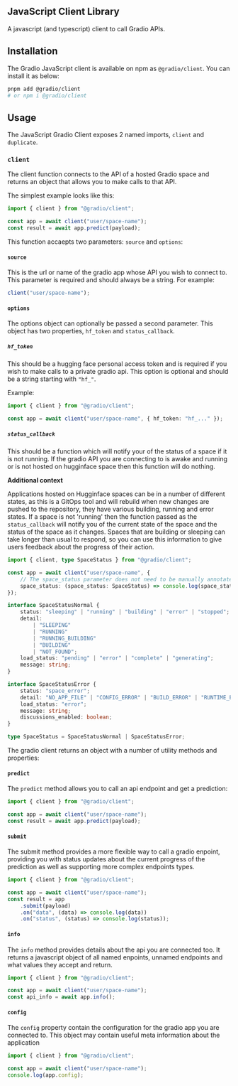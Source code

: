 ## JavaScript Client Library

A javascript (and typescript) client to call Gradio APIs.

## Installation

The Gradio JavaScript client is available on npm as `@gradio/client`. You can install it as below:

```sh
pnpm add @gradio/client
# or npm i @gradio/client
```

## Usage

The JavaScript Gradio Client exposes 2 named imports, `client` and `duplicate`.

### `client`

The client function connects to the API of a hosted Gradio space and returns an object that allows you to make calls to that API.

The simplest example looks like this:

```ts
import { client } from "@gradio/client";

const app = await client("user/space-name");
const result = await app.predict(payload);
```

This function accaepts two parameters: `source` and `options`:

#### `source`

This is the url or name of the gradio app whose API you wish to connect to. This parameter is required and should always be a string. For example:

```ts
client("user/space-name");
```

#### `options`

The options object can optionally be passed a second parameter. This object has two properties, `hf_token` and `status_callback`.

##### `hf_token`

This should be a hugging face personal access token and is required if you wish to make calls to a private gradio api. This option is optional and should be a string starting with `"hf_"`.

Example:

```ts
import { client } from "@gradio/client";

const app = await client("user/space-name", { hf_token: "hf_..." });
```

##### `status_callback`

This should be a function which will notify your of the status of a space if it is not running. If the gradio API you are connecting to is awake and running or is not hosted on hugginface space then this function will do nothing.

**Additional context**

Applications hosted on Hugginface spaces can be in a number of different states, as this is a GitOps tool and will rebuild when new changes are pushed to the repository, they have various building, running and error states. If a space is not 'running' then the function passed as the `status_callback` will notify you of the current state of the space and the status of the space as it changes. Spaces that are building or sleeping can take longer than usual to respond, so you can use this information to give users feedback about the progress of their action.

```ts
import { client, type SpaceStatus } from "@gradio/client";

const app = await client("user/space-name", {
	// The space_status parameter does not need to be manually annotated, this is just for illustration.
	space_status: (space_status: SpaceStatus) => console.log(space_status)
});
```

```ts
interface SpaceStatusNormal {
	status: "sleeping" | "running" | "building" | "error" | "stopped";
	detail:
		| "SLEEPING"
		| "RUNNING"
		| "RUNNING_BUILDING"
		| "BUILDING"
		| "NOT_FOUND";
	load_status: "pending" | "error" | "complete" | "generating";
	message: string;
}

interface SpaceStatusError {
	status: "space_error";
	detail: "NO_APP_FILE" | "CONFIG_ERROR" | "BUILD_ERROR" | "RUNTIME_ERROR";
	load_status: "error";
	message: string;
	discussions_enabled: boolean;
}

type SpaceStatus = SpaceStatusNormal | SpaceStatusError;
```

The gradio client returns an object with a number of utility methods and properties:

#### `predict`

The `predict` method allows you to call an api endpoint and get a prediction:

```ts
import { client } from "@gradio/client";

const app = await client("user/space-name");
const result = await app.predict(payload);
```

#### `submit`

The submit method provides a more flexible way to call a gradio enpoint, providing you with status updates about the current progress of the prediction as well as supporting more complex endpoints types.

```ts
import { client } from "@gradio/client";

const app = await client("user/space-name");
const result = app
	.submit(payload)
	.on("data", (data) => console.log(data))
	.on("status", (status) => console.log(status));
```

#### `info`

The `info` method provides details about the api you are connected too. It returns a javascript object of all named enpoints, unnamed endpoints and what values they accept and return.

```ts
import { client } from "@gradio/client";

const app = await client("user/space-name");
const api_info = await app.info();
```

#### `config`

The `config` property contain the configuration for the gradio app you are connected to. This object may contain useful meta information about the application

```ts
import { client } from "@gradio/client";

const app = await client("user/space-name");
console.log(app.config);
```
